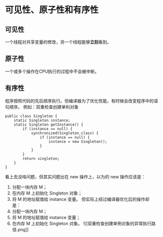 # 可见性、原子性和有序性
## 可见性
一个线程对共享变量的修改，另一个线程能够**立刻**看到。
## 原子性
一个或多个操作在CPU执行的过程中不会被中断。
## 有序性
程序按照代码的先后顺序执行。但编译器为了优化性能，有时候会改变程序中的语句顺序。
例如：双重检查创建单利对象
```
public class Singleton {
	static Singleton instance;
	static Singleton getInstance() {
		if (instance == null) {
			synchronized(Singleton.class) {
				if (instance == null) {
					instance = new Singleton();
				}
			}
		}
		return singleton;
	}
}
```
看上去没啥问题，但其实问题出在 new 操作上，以为的 new 操作应该是：
1. 分配一块内存 M；
2. 在内存 M 上初始化 Singleton 对象；
3. 将 M 的地址赋值给 instance 变量。
但实际上经过编译器优化后的操作却是：
1. 分配一块内存 M；
2. 将 M 的地址赋值给 instance 变量；
3. 在内存 M 上初始化 Singleton 对象。
![[双重检查创建单例对象的异常执行路径.png]]